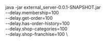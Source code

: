 java -jar external_server-0.0.1-SNAPSHOT.jar \
--delay.membership=100 \
--delay.get-order=100 \
--delay.has-order-history=100 \
--delay.shop-categories=100 \
--delay.shop-franchise=100 \
